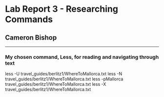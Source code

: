 # Lab Report 3 - Researching Commands 
## Cameron Bishop
---
### My chosen command, Less, for reading and navigating through text

less -U travel_guides/berlitz1/WhereToMallorca.txt
less -N travel_guides/berlitz1/WhereToMallorca.txt
less -pMallorca travel_guides/berlitz1/WhereToMallorca.txt
less -X travel_guides/berlitz1/WhereToMallorca.txt
